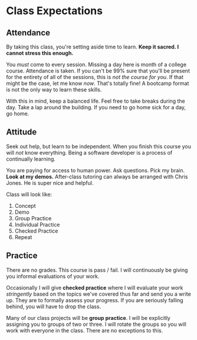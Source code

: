 # Class Expectations
## Attendance
By taking this class, you're setting aside time to learn.
**Keep it sacred. I cannot stress this enough.**

You _must_ come to every session.
Missing a day here is month of a college course.
Attendance is taken.
If you can't be 99% sure that you'll be present for the entirety of all of the sessions, this is _not the course for you_.
If that might be the case, let me know _now_.
That's totally fine!
A bootcamp format is not the only way to learn these skills.

With this in mind, keep a balanced life.
Feel free to take breaks during the day.
Take a lap around the building.
If you need to go home sick for a day, go home.

## Attitude
Seek out help, but learn to be independent.
When you finish this course you will _not_ know everything.
Being a software developer is a process of continually learning.

You are paying for access to human power.
Ask questions.
Pick my brain.
**Look at my demos.**
After-class tutoring can always be arranged with Chris Jones.
He is super nice and helpful.

Class will look like:
1. Concept
1. Demo
1. Group Practice
1. Individual Practice
1. Checked Practice
1. Repeat

## Practice
There are no grades.
This course is pass / fail.
I will continuously be giving you informal evaluations of your work.

Occasionally I will give **checked practice** where I will evaluate your work _stringently_ based on the topics we've covered thus far and send you a write up.
They are to formally assess your progress.
If you are seriously falling behind, you will have to drop the class.

Many of our class projects will be **group practice**.
I will be explicitly assigning you to groups of two or three.
I will rotate the groups so you will work with everyone in the class.
There are no exceptions to this.
